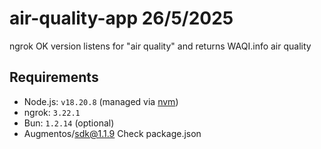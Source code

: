 # air-quality-app 26/5/2025
ngrok OK version listens for "air quality" and returns WAQI.info air quality

## Requirements
- Node.js: `v18.20.8` (managed via [nvm](https://github.com/nvm-sh/nvm))
- ngrok: `3.22.1`
- Bun: `1.2.14` (optional)
- Augmentos/sdk@1.1.9
Check package.json